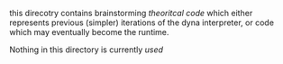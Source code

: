 this direcotry contains brainstorming *theoritcal code* which either represents
previous (simpler) iterations of the dyna interpreter, or code which may
eventually become the runtime.

Nothing in this directory is currently *used*

